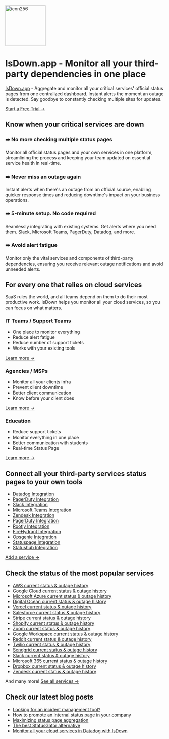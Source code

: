 
<img width="128" alt="icon256" src="https://github.com/isdown/.github/assets/61933/16320a0e-7121-4080-a33c-78dfb2b7923f">

# IsDown.app - Monitor all your third-party dependencies in one place

[IsDown.app](https://isdown.app?utm_source=github-profile) - Aggregate and monitor all your critical services' official status pages from one centralized dashboard. Instant alerts the moment an outage is detected. Say goodbye to constantly checking multiple sites for updates.

[Start a Free Trial →](https://isdown.app/users/sign_up?cta=github-profile)

## Know when your critical services are down

### ➡️ No more checking multiple status pages

Monitor all official status pages and your own services in one platform, streamlining the process and keeping your team updated on essential service health in real-time.

### ➡️ Never miss an outage again

Instant alerts when there's an outage from an official source, enabling quicker response times and reducing downtime's impact on your business operations.

### ➡️ 5-minute setup. No code required

Seamlessly integrating with existing systems. Get alerts where you need them. Slack, Microsoft Teams, PagerDuty, Datadog, and more.

### ➡️ Avoid alert fatigue

Monitor only the vital services and components of third-party dependencies, ensuring you receive relevant outage notifications and avoid unneeded alerts.

## For every one that relies on cloud services

SaaS rules the world, and all teams depend on them to do their most productive work. IsDown helps you monitor all your cloud services, so you can focus on what matters.

### IT Teams / Support Teams
- One place to monitor everything
- Reduce alert fatigue
- Reduce number of support tickets
- Works with your existing tools
  
[Learn more →](https://isdown.app/for-it-teams?utm_source=github-profile)

### Agencies / MSPs
- Monitor all your clients infra
- Prevent client downtime
- Better client communication
- Know before your client does
  
[Learn more →](https://isdown.app/for-managed-service-providers?utm_source=github-profile)

### Education
- Reduce support tickets
- Monitor everything in one place
- Better communication with students
- Real-time Status Page
  
[Learn more →](https://isdown.app/for-k12-schools?utm_source=github-profile)

## Connect all your third-party services status pages to your own tools

- [Datadog Integration](https://isdown.app/datadog-integration)
- [PagerDuty Integration](https://isdown.app/pagerduty-integration)
- [Slack Integration](https://isdown.app/slack-integration)
- [Microsoft Teams Integration](https://isdown.app/teams-integration)
- [Zendesk Integration](https://isdown.app/zendesk-integration)
- [PagerDuty Integration](https://isdown.app/pagerduty-integration)
- [Rootly Integration](https://isdown.app/rootly-integration)
- [FireHydrant Integration](https://isdown.app/firehydrant-integration)
- [Opsgenie Integration](https://isdown.app/opsgenie-integration)
- [Statuspage Integration](https://isdown.app/statuspage-integration)
- [Statushub Integration](https://isdown.app/statushub-integration)

[Add a service →](https://isdown.app/integrations/new)

## Check the status of the most popular services

- [AWS current status & outage history](https://isdown.app/status/aws)
- [Google Cloud current status & outage history](https://isdown.app/status/google-cloud)
- [Microsoft Azure current status & outage history](https://isdown.app/status/azure)
- [Digital Ocean current status & outage history](https://isdown.app/status/digitalocean)
- [Vercel current status & outage history](https://isdown.app/status/vercel)
- [Salesforce current status & outage history](https://isdown.app/status/salesforce)
- [Stripe current status & outage history](https://isdown.app/status/stripe)
- [Shopify current status & outage history](https://isdown.app/status/shopify)
- [Zoom current status & outage history](https://isdown.app/status/zoom)
- [Google Workspace current status & outage history](https://isdown.app/status/google-workspace)
- [Reddit current status & outage history](https://isdown.app/status/reddit)
- [Twilio current status & outage history](https://isdown.app/status/twilio)
- [Sendgrid current status & outage history](https://isdown.app/status/sendgrid)
- [Slack current status & outage history](https://isdown.app/status/slack)
- [Microsoft 365 current status & outage history](https://isdown.app/status/microsoft-365)
- [Dropbox current status & outage history](https://isdown.app/status/dropbox)
- [Zendesk current status & outage history](https://isdown.app/status/zendesk)

And many more! [See all services →](https://isdown.app/integrations)

## Check our latest blog posts

- [Looking for an incident management tool?](https://isdown.app/blog/looking-for-an-incident-management-tool)
- [How to promote an internal status page in your company](https://isdown.app/blog/how-to-promote-an-internal-status-page-in-your-company)
- [Maximizing status page aggregation](https://isdown.app/blog/unlocking-efficiency-through-unified-monitoring-maximizing-status-page-aggregation)
- [The best StatusGator alternative](https://isdown.app/blog/the-best-statusgator-alternative)
- [Monitor all your cloud services in Datadog with IsDown](https://isdown.app/blog/monitor-all-your-cloud-services-in-datadog-with-isdown)

